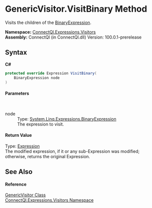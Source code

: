 # GenericVisitor.VisitBinary Method 
 

Visits the children of the <a href="http://msdn2.microsoft.com/en-us/library/bb347796" target="_blank">BinaryExpression</a>.

**Namespace:**&nbsp;<a href="N_ConnectQl_Expressions_Visitors">ConnectQl.Expressions.Visitors</a><br />**Assembly:**&nbsp;ConnectQl (in ConnectQl.dll) Version: 100.0.1-prerelease

## Syntax

**C#**<br />
``` C#
protected override Expression VisitBinary(
	BinaryExpression node
)
```


#### Parameters
&nbsp;<dl><dt>node</dt><dd>Type: <a href="http://msdn2.microsoft.com/en-us/library/bb347796" target="_blank">System.Linq.Expressions.BinaryExpression</a><br />The expression to visit.</dd></dl>

#### Return Value
Type: <a href="http://msdn2.microsoft.com/en-us/library/bb356138" target="_blank">Expression</a><br />The modified expression, if it or any sub-Expression was modified; otherwise, returns the original Expression.

## See Also


#### Reference
<a href="T_ConnectQl_Expressions_Visitors_GenericVisitor">GenericVisitor Class</a><br /><a href="N_ConnectQl_Expressions_Visitors">ConnectQl.Expressions.Visitors Namespace</a><br />